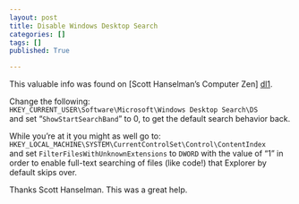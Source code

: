 ```yaml
---
layout: post
title: Disable Windows Desktop Search
categories: []
tags: []
published: True

---
```


This valuable info was found on [Scott Hanselman’s Computer Zen] [dl1].

Change the following:  
`HKEY_CURRENT_USER\Software\Microsoft\Windows Desktop Search\DS`  
and set “`ShowStartSearchBand`” to 0, to get the default search behavior back.

While you’re at it you might as well go to:  
`HKEY_LOCAL_MACHINE\SYSTEM\CurrentControlSet\Control\ContentIndex`  
and set `FilterFilesWithUnknownExtensions` to `DWORD` with the value of “1” in order to enable full-text searching of files (like code!) that Explorer by default skips over.  

Thanks Scott Hanselman. This was a great help.

[dl1]: http://www.hanselman.com/blog/HowToDisableWindowsDesktopSearchExplorerIntegrationAfterInstallingOffice2007.aspx